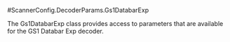 #ScannerConfig.DecoderParams.Gs1DatabarExp

The Gs1DatabarExp class provides access to parameters that are
 available for the GS1 Databar Exp decoder.

